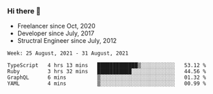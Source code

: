 ### Hi there 👋

- Freelancer since Oct, 2020
- Developer since July, 2017
- Structral Engineer since July, 2012

<!--START_SECTION:waka-->
```text
Week: 25 August, 2021 - 31 August, 2021

TypeScript   4 hrs 13 mins   █████████████▒░░░░░░░░░░░   53.12 % 
Ruby         3 hrs 32 mins   ███████████░░░░░░░░░░░░░░   44.56 % 
GraphQL      6 mins          ▒░░░░░░░░░░░░░░░░░░░░░░░░   01.32 % 
YAML         4 mins          ▒░░░░░░░░░░░░░░░░░░░░░░░░   00.99 % 
```
<!--END_SECTION:waka-->
